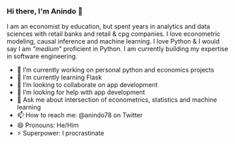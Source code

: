 ### Hi there, I'm Anindo 👋

<!--
**anindo78/anindo78** is a ✨ _special_ ✨ repository because its `README.md` (this file) appears on your GitHub profile.

Here are some ideas to get you started:

- 🔭 I’m currently working on ...
- 🌱 I’m currently learning ...
- 👯 I’m looking to collaborate on ...
- 🤔 I’m looking for help with ...
- 💬 Ask me about ...
- 📫 How to reach me: ...
- 😄 Pronouns: ...
- ⚡ Fun fact: ...
-->

I am an economist by education, but spent years in analytics and data sciences with retail banks and retail & cpg companies. I love econometric modeling, causal inference and machine learning. I love Python & I would say I am _"medium"_ proficient in Python. I am currently building my expertise in software engineering. 


- 🔭 I’m currently working on personal python and economics projects
- 🌱 I’m currently learning Flask
- 👯 I’m looking to collaborate on app development
- 🤔 I’m looking for help with app development
- 💬 Ask me about intersection of econometrics, statistics and machine learning
- 📫 How to reach me: @anindo78 on Twitter
- 😄 Pronouns: He/Him
- ⚡ Superpower: I procrastinate
